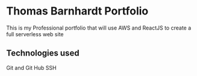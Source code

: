 # Thomas Barnhardt Portfolio
This is my Professional portfolio that will use AWS and ReactJS to create a full serverless web site

## Technologies used
Git and Git Hub SSH 

